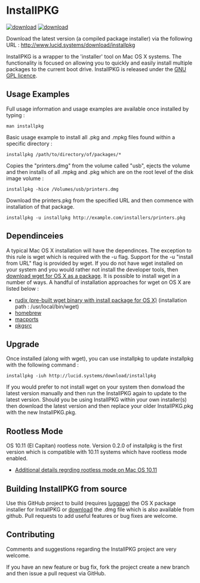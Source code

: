 #  InstallPKG  #

[![download](http://lucidsystems.tk/images/multi/download.png)](http://www.lucid.systems/download/installpkg) [![download](http://lucidsystems.tk/images/multi/apple_package.png)](http://www.lucid.systems/download/installpkg)

Download the latest version (a compiled package installer) via the following URL : 
http://www.lucid.systems/download/installpkg

InstallPKG is a wrapper to the 'installer' tool on Mac OS X systems. The functionality is focused on allowing you to quickly and easily install multiple packages to the current boot drive.  InstallPKG is released under the [GNU GPL licence][8].

Usage Examples
--------------
Full usage information and usage examples are available once installed by typing : 

    man installpkg

Basic usage example to install all .pkg and .mpkg files found within a specific directory :

    installpkg /path/to/directory/of/packages/*

Copies the "printers.dmg" from the volume called "usb", ejects the volume and then installs of all .mpkg and .pkg which are on the root level of the disk image volume :

    installpkg -hice /Volumes/usb/printers.dmg

Download the printers.pkg from the specified URL and then commence with installation of that package.

    installpkg -u installpkg http://example.com/installers/printers.pkg

Dependinceies
-------------
A typical Mac OS X installation will have the dependinces. The exception to this rule is wget which is required with the -u flag. Support for the -u "install from URL" flag is provided by wget. If you do not have wget installed on your system and you would rather not install the developer tools, then [download wget for OS X as a package][3]. It is possible to install wget in a number of ways. A handful of installation approaches for wget on OS X are listed below :
 * [rudix (pre-built wget binary with install package for OS X)][3] (installation path : /usr/local/bin/wget)
 * [homebrew][2]
 * [macports][1]
 * [pkgsrc][7]

Upgrade
---------
Once installed (along with wget), you can use installpkg to update installpkg with the following command : 

    installpkg -iuh http://lucid.systems/download/installpkg

If you would prefer to not install wget on your system then donwload the latest version manually and then run the InstallPKG again to update to the latest version.
Should you be using InstallPKG within your own installer(s) then download the latest version and then replace your older InstallPKG.pkg with the new InstallPKG.pkg.

Rootless Mode 
-------------------
OS 10.11 (El Capitan) rootless note. Version 0.2.0 of installpkg is the first version which is compatible with 10.11 systems which have rootless mode enabled. 
  * [Additional details regrding rootless mode on Mac OS 10.11][6]


Building InstallPKG from source
-----------------------------------
Use this GitHub project to build (requires [luggage][4]) the OS X package installer for InstallPKG or [download][5] the .dmg file which is also available from github. Pull requests to add useful features or bug fixes are welcome.


Contributing
------------
Comments and suggestions regarding the InstallPKG project are very welcome. 

If you have an new feature or bug fix, fork the project create a new branch and then issue a pull request via GitHub.


  [1]: https://www.macports.org
  [2]: http://brew.sh
  [3]: http://rudix.org/packages/wget.html
  [4]: https://github.com/unixorn/luggage
  [5]: http://www.lucid.systems/download/installpkg
  [6]: https://georgegarside.com/blog/osx/package-incompatible-installer/
  [7]: https://pkgsrc.joyent.com/install-on-osx/
  [8]: https://www.gnu.org/copyleft/gpl-3.0.html
  
  
